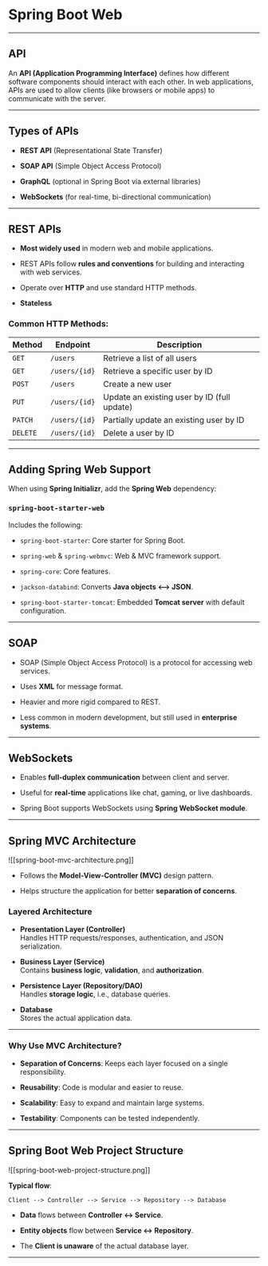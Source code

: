 # Spring Boot Web

---

## API

An **API (Application Programming Interface)** defines how different software components should interact with each other. In web applications, APIs are used to allow clients (like browsers or mobile apps) to communicate with the server.

---

## Types of APIs

- **REST API** (Representational State Transfer)
    
- **SOAP API** (Simple Object Access Protocol)
    
- **GraphQL** (optional in Spring Boot via external libraries)
    
- **WebSockets** (for real-time, bi-directional communication)
    

---

## REST APIs

- **Most widely used** in modern web and mobile applications.
    
- REST APIs follow **rules and conventions** for building and interacting with web services.
    
- Operate over **HTTP** and use standard HTTP methods.

- **Stateless**
    

### Common HTTP Methods:

|Method|Endpoint|Description|
|---|---|---|
|`GET`|`/users`|Retrieve a list of all users|
|`GET`|`/users/{id}`|Retrieve a specific user by ID|
|`POST`|`/users`|Create a new user|
|`PUT`|`/users/{id}`|Update an existing user by ID (full update)|
|`PATCH`|`/users/{id}`|Partially update an existing user by ID|
|`DELETE`|`/users/{id}`|Delete a user by ID|

---

## Adding Spring Web Support

When using **Spring Initializr**, add the **Spring Web** dependency:

### `spring-boot-starter-web`

Includes the following:

- `spring-boot-starter`: Core starter for Spring Boot.
    
- `spring-web` & `spring-webmvc`: Web & MVC framework support.
    
- `spring-core`: Core features.
    
- `jackson-databind`: Converts **Java objects <--> JSON**.
    
- `spring-boot-starter-tomcat`: Embedded **Tomcat server** with default configuration.
    

---

## SOAP

- SOAP (Simple Object Access Protocol) is a protocol for accessing web services.
    
- Uses **XML** for message format.
    
- Heavier and more rigid compared to REST.
    
- Less common in modern development, but still used in **enterprise systems**.
    

---

## WebSockets

- Enables **full-duplex communication** between client and server.
    
- Useful for **real-time** applications like chat, gaming, or live dashboards.
    
- Spring Boot supports WebSockets using **Spring WebSocket module**.
    

---

## Spring MVC Architecture

![[spring-boot-mvc-architecture.png]]

- Follows the **Model-View-Controller (MVC)** design pattern.
    
- Helps structure the application for better **separation of concerns**.
    

### Layered Architecture

- **Presentation Layer (Controller)**  
    Handles HTTP requests/responses, authentication, and JSON serialization.
    
- **Business Layer (Service)**  
    Contains **business logic**, **validation**, and **authorization**.
    
- **Persistence Layer (Repository/DAO)**  
    Handles **storage logic**, i.e., database queries.
    
- **Database**  
    Stores the actual application data.
    

---

### Why Use MVC Architecture?

- **Separation of Concerns**: Keeps each layer focused on a single responsibility.
    
- **Reusability**: Code is modular and easier to reuse.
    
- **Scalability**: Easy to expand and maintain large systems.
    
- **Testability**: Components can be tested independently.
    

---

## Spring Boot Web Project Structure

![[spring-boot-web-project-structure.png]]

**Typical flow**:

```
Client --> Controller --> Service --> Repository --> Database
```

- **Data** flows between **Controller ↔ Service**.
    
- **Entity objects** flow between **Service ↔ Repository**.
    
- The **Client is unaware** of the actual database layer.
    

---
